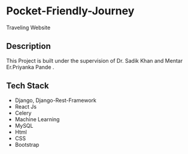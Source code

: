 # Pocket-Friendly-Journey

Traveling Website

## Description

This Project is built under the supervision of  Dr. Sadik Khan and Mentar Er.Priyanka Pande .


## Tech Stack

- Django, Django-Rest-Framework
- React Js
- Celery
- Machine Learning
- MySQL
- Html
- CSS
- Bootstrap
  
